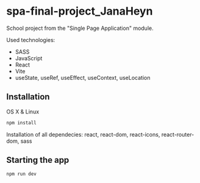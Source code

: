 # spa-final-project_JanaHeyn

School project from the "Single Page Application" module.

Used technologies: 
- SASS
- JavaScript
- React
- Vite
- useState, useRef, useEffect, useContext, useLocation

## Installation

OS X & Linux

```sh
npm install
```
Installation of all dependecies:
react, react-dom, react-icons, react-router-dom, sass

## Starting the app

```sh
npm run dev
```
